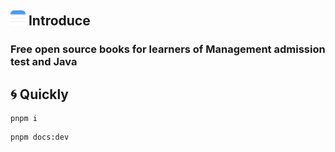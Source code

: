 ## <img src="docs/public/images/notes.png" width="24" /> Introduce

### Free open source books for learners of Management admission test and Java

## 🌀 Quickly
```
pnpm i
```

```
pnpm docs:dev
```
